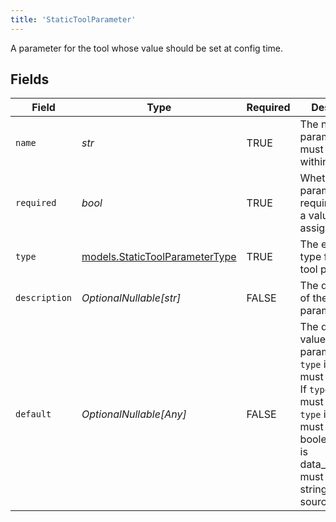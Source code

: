 ```yaml
---
title: 'StaticToolParameter'
---
```


A parameter for the tool whose value should be set at config time.


## Fields

| Field                                                                                                                                                                                                                                | Type                                                                                                                                                                                                                                 | Required                                                                                                                                                                                                                             | Description                                                                                                                                                                                                                          |
| ------------------------------------------------------------------------------------------------------------------------------------------------------------------------------------------------------------------------------------ | ------------------------------------------------------------------------------------------------------------------------------------------------------------------------------------------------------------------------------------ | ------------------------------------------------------------------------------------------------------------------------------------------------------------------------------------------------------------------------------------ | ------------------------------------------------------------------------------------------------------------------------------------------------------------------------------------------------------------------------------------ |
| `name`                                                                                                                                                                                                                               | *str*                                                                                                                                                                                                                                | TRUE                                                                                                                                                                                                                   | The name of the parameter - must be unique within the tool.                                                                                                                                                                          |
| `required`                                                                                                                                                                                                                           | *bool*                                                                                                                                                                                                                               | TRUE                                                                                                                                                                                                                   | Whether the parameter is required to have a value assigned.                                                                                                                                                                          |
| `type`                                                                                                                                                                                                                               | [models.StaticToolParameterType](/python-sdk-docs/models/components/statictoolparametertype)                                                                                                                                                               | TRUE                                                                                                                                                                                                                   | The expected type for a static tool parameter.                                                                                                                                                                                       |
| `description`                                                                                                                                                                                                                        | *OptionalNullable[str]*                                                                                                                                                                                                              | FALSE                                                                                                                                                                                                                   | The description of the parameter.                                                                                                                                                                                                    |
| `default`                                                                                                                                                                                                                            | *OptionalNullable[Any]*                                                                                                                                                                                                              | FALSE                                                                                                                                                                                                                   | The default value for the parameter. If `type` is string, must be a string. If `type` is int, must be an int. If `type` is boolean, must be a boolean. If `type` is data_source_list, must be a list of strings (data source names). |
